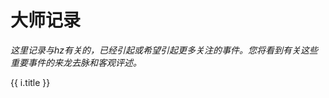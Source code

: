 # 大师记录

*这里记录与hz有关的，已经引起或希望引起更多关注的事件。您将看到有关这些重要事件的来龙去脉和客观评述。*

<div v-for="i in $site.pages.sort((a, b) => a.title < b.title ? -1 : 1)">
    <p v-if='/\/demo\/.+\.html/.test(i.path)'>
        <router-link :to="i.path">{{ i.title }}</router-link>
    </p>
</div>
